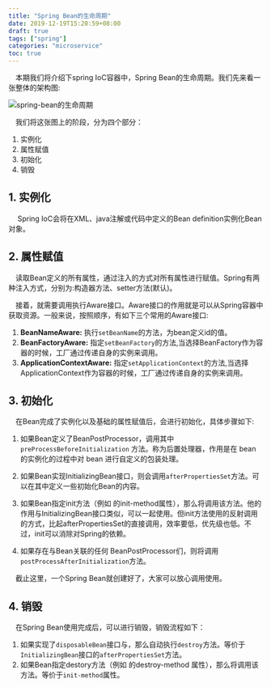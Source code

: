 ```yaml
---
title: "Spring Bean的生命周期"
date: 2019-12-19T15:20:59+08:00
draft: true
tags: ["spring"]
categories: "microservice"
toc: true
---
```

&emsp;本期我们将介绍下spring IoC容器中，Spring Bean的生命周期。我们先来看一张整体的架构图:

![spring-bean的生命周期](../images/spring/spring-bean的生命周期.png)

&emsp;我们将这张图上的阶段，分为四个部分：

1. 实例化
2. 属性赋值
3. 初始化
4. 销毁 


## 1. 实例化
&emsp; Spring IoC会将在XML、java注解或代码中定义的Bean definition实例化Bean对象。

## 2. 属性赋值
&emsp;读取Bean定义的所有属性，通过注入的方式对所有属性进行赋值。Spring有两种注入方式，分别为:构造器方法、setter方法(默认)。

&emsp;接着，就需要调用执行Aware接口。Aware接口的作用就是可以从Spring容器中获取资源。一般来说，按照顺序，有如下三个常用的Aware接口:

1. **BeanNameAware:** 执行`setBeanName`的方法，为bean定义id的值。
2. **BeanFactoryAware:** 指定`setBeanFactory`的方法,当选择BeanFactory作为容器的时候，工厂通过传递自身的实例来调用。
3. **ApplicationContextAware:** 指定`setApplicationContext`的方法,当选择ApplicationContext作为容器的时候，工厂通过传递自身的实例来调用。

## 3. 初始化
&emsp;在Bean完成了实例化以及基础的属性赋值后，会进行初始化，具体步骤如下:

1. 如果Bean定义了BeanPostProcessor，调用其中`preProcessBeforeInitialization` 方法。称为后置处理器，作用是在 bean 的实例化的过程中对 bean 进行自定义的包装处理。

2. 如果Bean实现InitializingBean接口，则会调用`afterPropertiesSet`方法。可以在其中定义一些初始化Bean的内容。

3. 如果Bean指定init方法（例如 <bean /> 的init-method属性），那么将调用该方法。他的作用与InitializingBean接口类似，可以一起使用。但init方法使用的反射调用的方式，比起afterPropertiesSet的直接调用，效率要低，优先级也低。不过，init可以消除对Spring的依赖。

4. 如果存在与Bean关联的任何 BeanPostProcessor们，则将调用`postProcessAfterInitialization`方法。

&emsp;截止这里，一个Spring Bean就创建好了，大家可以放心调用使用。

## 4. 销毁

&emsp;在Spring Bean使用完成后，可以进行销毁，销毁流程如下：

1. 如果实现了`disposableBean`接口与，那么自动执行`destroy`方法。等价于`InitializingBean`接口的`afterPropertiesSet`方法。
2. 如果Bean指定destory方法（例如 <bean />的destroy-method 属性），那么将调用该方法。等价于`init-method`属性。
